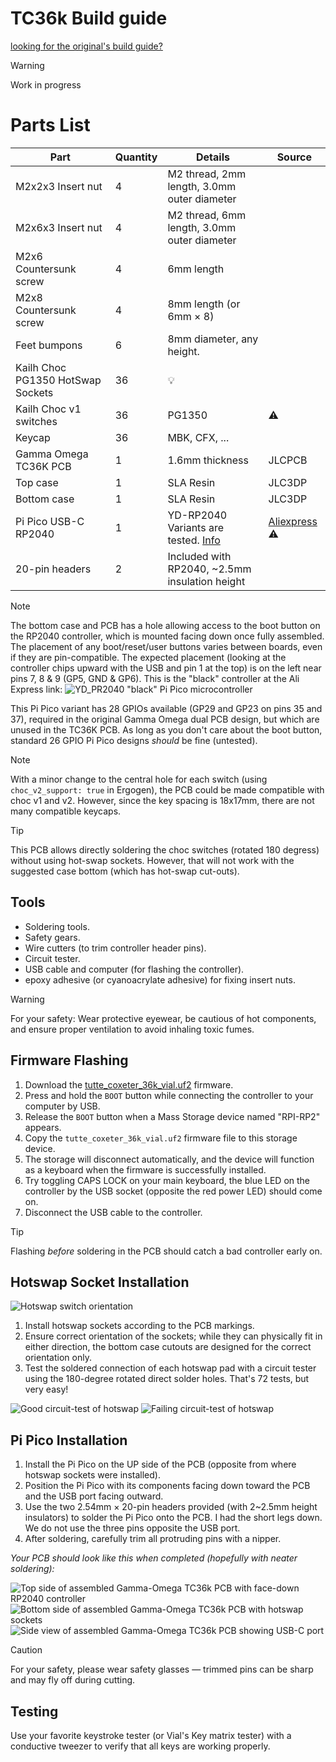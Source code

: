 # TC36k Build guide

[looking for the original's build guide?](../original/BUILD_GUIDE.md)


> [!WARNING]
> Work in progress

# Parts List
| Part | Quantity | Details | Source |
|------------------|----------|-----------------|--------|
| M2x2x3 Insert nut | 4 | M2 thread, 2mm length, 3.0mm outer diameter | |
| M2x6x3 Insert nut | 4 | M2 thread, 6mm length, 3.0mm outer diameter | |
| M2x6 Countersunk screw | 4 | 6mm length | |
| M2x8 Countersunk screw | 4 | 8mm length (or 6mm × 8) | |
| Feet bumpons | 6 | 8mm diameter, any height. | |
| Kailh Choc PG1350 HotSwap Sockets | 36 | 💡 |
| Kailh Choc v1 switches | 36 | PG1350 | ⚠️ |
| Keycap | 36 | MBK, CFX, ... | |
| Gamma Omega TC36K PCB | 1 | 1.6mm thickness | JLCPCB |
| Top case | 1 | SLA Resin | JLC3DP |
| Bottom case | 1 | SLA Resin | JLC3DP |
| Pi Pico USB-C RP2040 | 1 | YD-RP2040 Variants are tested. [Info](https://circuitpython.org/board/vcc_gnd_yd_rp2040/) | [Aliexpress](https://a.aliexpress.com/_opuRQZl) ⚠️ |
| 20-pin headers |  2 | Included with RP2040, ~2.5mm insulation height |  |

> [!NOTE]
> The bottom case and PCB has a hole allowing access to the boot button on the RP2040 controller, which is mounted facing down once fully assembled.
> The placement of any boot/reset/user buttons varies between boards, even if they are pin-compatible.
> The expected placement (looking at the controller chips upward with the USB and pin 1 at the top) is on the left near pins 7, 8 & 9 (GP5, GND & GP6).
> This is the "black" controller at the Ali Express link:
> ![YD_PR2040 "black" Pi Pico microcontroller](../images/black-raspberry-pi-pico-boot.png)
>
> This Pi Pico variant has 28 GPIOs available (GP29 and GP23 on pins 35 and 37),
> required in the original Gamma Omega dual PCB design, but which are unused in the TC36K PCB.
> As long as you don't care about the boot button, standard 26 GPIO Pi Pico designs *should* be fine (untested).

> [!NOTE]
> With a minor change to the central hole for each switch (using `choc_v2_support: true` in Ergogen),
> the PCB could be made compatible with choc v1 and v2.
> However, since the key spacing is 18x17mm, there are not many compatible keycaps.

> [!TIP]
> This PCB allows directly soldering the choc switches (rotated 180 degress) without using hot-swap sockets.
> However, that will not work with the suggested case bottom (which has hot-swap cut-outs).

## Tools

- Soldering tools.
- Safety gears.
- Wire cutters (to trim controller header pins).
- Circuit tester.
- USB cable and computer (for flashing the controller).
- epoxy adhesive (or cyanoacrylate adhesive) for fixing insert nuts.

> [!WARNING]
> For your safety: Wear protective eyewear, be cautious of hot components, and ensure proper ventilation to avoid inhaling toxic fumes.

## Firmware Flashing
1. Download the [tutte_coxeter_36k_vial.uf2](https://github.com/peterjc/qmk_userspace/releases/download/latest/tutte_coxeter_36k_vial.uf2) firmware.
2. Press and hold the `BOOT` button while connecting the controller to your computer by USB.
3. Release the `BOOT` button when a Mass Storage device named "RPI-RP2" appears.
4. Copy the `tutte_coxeter_36k_vial.uf2` firmware file to this storage device.
5. The storage will disconnect automatically, and the device will function as a keyboard when the firmware is successfully installed.
6. Try toggling CAPS LOCK on your main keyboard, the blue LED on the controller by the USB socket (opposite the red power LED) should come on.
7. Disconnect the USB cable to the controller.

> [!TIP]
> Flashing *before* soldering in the PCB should catch a bad controller early on.

## Hotswap Socket Installation
![Hotswap switch orientation](../images/tk36k-hotswap-orientation.jpg)

1. Install hotswap sockets according to the PCB markings.
2. Ensure correct orientation of the sockets; while they can physically fit in either direction, the bottom case cutouts are designed for the correct orientation only.
3. Test the soldered connection of each hotswap pad with a circuit tester using the 180-degree rotated direct solder holes. That's 72 tests, but very easy!

![Good circuit-test of hotswap](../images/tk36k-hotswap-test-good.jpg)
![Failing circuit-test of hotswap](../images/tk36k-hotswap-test-bad.jpg)

## Pi Pico Installation

1. Install the Pi Pico on the UP side of the PCB (opposite from where hotswap sockets were installed).
2. Position the Pi Pico with its components facing down toward the PCB and the USB port facing outward.
3. Use the two 2.54mm × 20-pin headers provided (with 2~2.5mm height insulators) to solder the Pi Pico onto the PCB. I had the short legs down. We do not use the three pins opposite the USB port.
4. After soldering, carefully trim all protruding pins with a nipper.

*Your PCB should look like this when completed (hopefully with neater soldering):*

![Top side of assembled Gamma-Omega TC36k PCB with face-down RP2040 controller](../images/tk36k-assembled-pcb-top.jpg)
![Bottom side of assembled Gamma-Omega TC36k PCB with hotswap sockets](../images/tk36k-assembled-pcb-back.jpg)
![Side view of assembled Gamma-Omega TC36k PCB showing USB-C port](../images/tk36k-usb.jpg)

> [!CAUTION]
> For your safety, please wear safety glasses — trimmed pins can be sharp and may fly off during cutting.

## Testing
Use your favorite keystroke tester (or Vial's Key matrix tester) with a conductive tweezer to verify that all keys are working properly.
